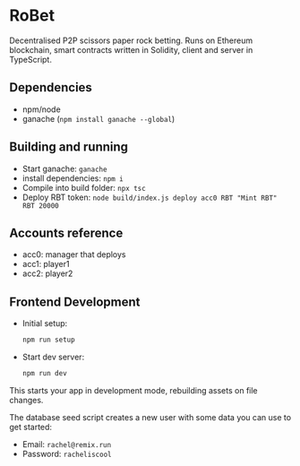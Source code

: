 # RoBet

Decentralised P2P scissors paper rock betting. Runs on Ethereum blockchain, smart contracts written in Solidity, client and server in TypeScript.

## Dependencies

- npm/node
- ganache (`npm install ganache --global`)

## Building and running

- Start ganache: `ganache`
- install dependencies: `npm i`
- Compile into build folder: `npx tsc`
- Deploy RBT token: `node build/index.js deploy acc0 RBT "Mint RBT" RBT 20000`

## Accounts reference

- acc0: manager that deploys
- acc1: player1
- acc2: player2

## Frontend Development

- Initial setup:

  ```sh
  npm run setup
  ```

- Start dev server:

  ```sh
  npm run dev
  ```

This starts your app in development mode, rebuilding assets on file changes.

The database seed script creates a new user with some data you can use to get started:

- Email: `rachel@remix.run`
- Password: `racheliscool`
